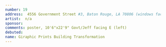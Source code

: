 ```yaml
---
number: 19
address:  4556 Government Street #3, Baton Rouge, LA 70806 (windows face Mouton St)
artist:  n/a
sponsor:
comments: poster, 10'6"x22'9" Govt/Jeff facing E (left)
debuted: 
name: Giraphic Prints Building Transformation
---
```

